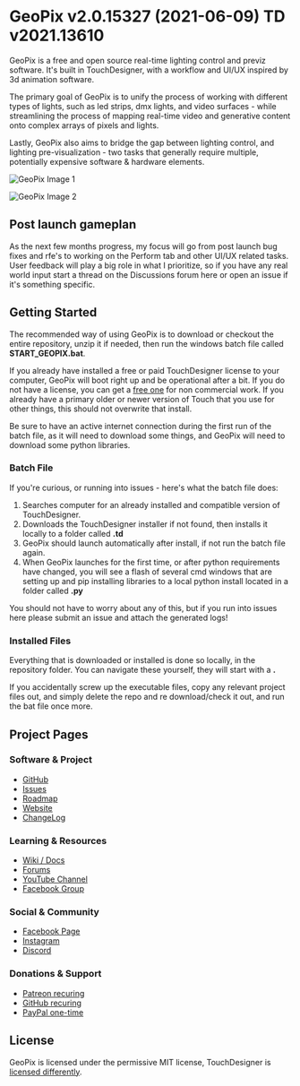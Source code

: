 # GeoPix v2.0.15327 (2021-06-09) TD v2021.13610

GeoPix is a free and open source real-time lighting control and previz software. It's built in TouchDesigner, with a workflow and UI/UX inspired by 3d animation software.

The primary goal of GeoPix is to unify the process of working with different types of lights, such as led strips, dmx lights, and video surfaces - while streamlining the process of mapping real-time video and generative content onto complex arrays of pixels and lights.

Lastly, GeoPix also aims to bridge the gap between lighting control, and lighting pre-visualization - two tasks that generally require multiple, potentially expensive software & hardware elements.

![GeoPix Image 1](http://www.enviral-design.com/downloads/website_images/GeoPix_GitHub_ReadMe_1.jpg)

![GeoPix Image 2](http://www.enviral-design.com/downloads/website_images/GeoPix_GitHub_ReadMe_2.jpg)

## Post launch gameplan
As the next few months progress, my focus will go from post launch bug fixes and rfe's to working on the Perform tab and other UI/UX related tasks. User feedback will play a big role in what I prioritize, so if you have any real world input start a thread on the Discussions forum here or open an issue if it's something specific.

## Getting Started
The recommended way of using GeoPix is to download or checkout the entire repository, unzip it if needed, then run the windows batch file called **START_GEOPIX.bat**.

If you already have installed a free or paid TouchDesigner license to your computer, GeoPix will boot right up and be operational after a bit. If you do not have a license, you can get a [free one](https://derivative.ca/) for non commercial work. If you already have a primary older or newer version of Touch that you use for other things, this should not overwrite that install.

Be sure to have an active internet connection during the first run of the batch file, as it will need to download some things, and GeoPix will need to download some python libraries.

### Batch File

If you're curious, or running into issues - here's what the batch file does:

1. Searches computer for an already installed and compatible version of TouchDesigner.
2. Downloads the TouchDesigner installer if not found, then installs it locally to a folder called **.td**
3. GeoPix should launch automatically after install, if not run the batch file again.
4. When GeoPix launches for the first time, or after python requirements have changed, you will see a flash of several cmd windows that are setting up and pip installing libraries to a local python install located in a folder called **.py**

You should not have to worry about any of this, but if you run into issues here please submit an issue and attach the generated logs!

### Installed Files

Everything that is downloaded or installed is done so locally, in the repository folder. You can navigate these yourself, they will start with a **.**

If you accidentally screw up the executable files, copy any relevant project files out, and simply delete the repo and re download/check it out, and run the bat file once more.

## Project Pages

### Software & Project
- [GitHub](https://github.com/EnviralDesign/GeoPix)
- [Issues](https://github.com/EnviralDesign/GeoPix/issues)
- [Roadmap](https://github.com/EnviralDesign/GeoPix/projects)
- [Website](http://www.geopix.io/)
- [ChangeLog](https://github.com/EnviralDesign/GeoPix/blob/main/CHANGE_LOG.txt)

### Learning & Resources
- [Wiki / Docs](https://github.com/EnviralDesign/GeoPix/wiki)
- [Forums](https://github.com/EnviralDesign/GeoPix/discussions)
- [YouTube Channel](https://www.youtube.com/c/LucasMorgan42)
- [Facebook Group](https://www.facebook.com/groups/GeoPixUserGroup)

### Social & Community
- [Facebook Page](https://www.facebook.com/enviraldesign)
- [Instagram](https://www.instagram.com/enviraldesign/)
- [Discord](https://discord.gg/7rdfbgAPzK)

### Donations & Support
- [Patreon recuring](https://www.patreon.com/EnviralDesign)
- [GitHub recuring](https://github.com/sponsors/EnviralDesign)
- [PayPal one-time](https://www.paypal.com/donate?hosted_button_id=RP8EJAHSDTZ86)

## License

GeoPix is licensed under the permissive MIT license, TouchDesigner is [licensed differently](https://derivative.ca/end-user-license-agreement-eula).
